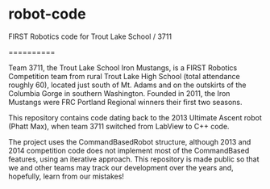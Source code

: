 robot-code
==========

FIRST Robotics code for Trout Lake School / 3711

==========

Team 3711, the Trout Lake School Iron Mustangs, is a FIRST Robotics Competition team from rural Trout Lake High School
(total attendance roughly 60), located just south of Mt. Adams and on the outskirts of the Columbia Gorge in southern Washington. Founded in 2011, the Iron Mustangs were FRC Portland Regional winners their first two
seasons.

This repository contains code dating back to the 2013 Ultimate Ascent robot (Phatt Max), when team 3711 switched from
LabView to C++ code.

The project uses the CommandBasedRobot structure, although 2013 and 2014 competition code does not implement most of the
CommandBased features, using an iterative approach. This repository is made public so that we and other teams may track 
our development over the years and, hopefully, learn from our mistakes!
